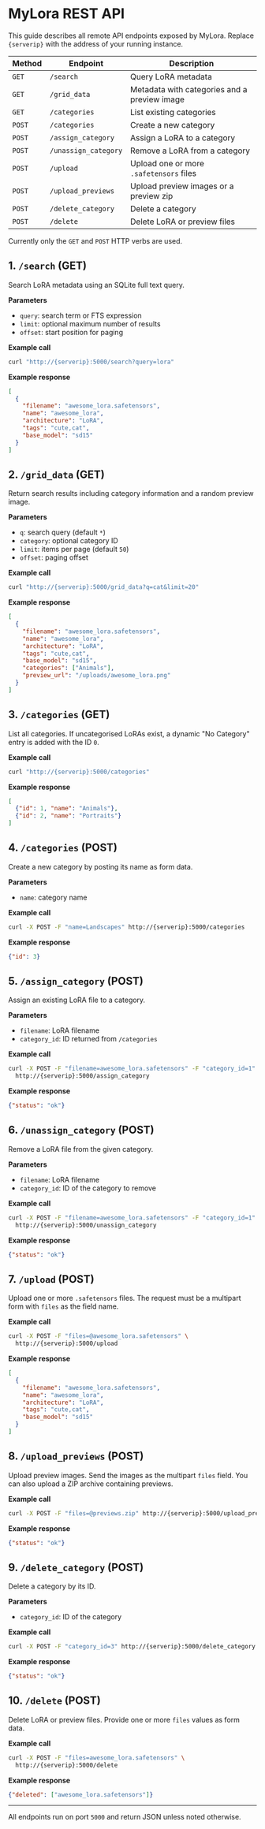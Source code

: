 # MyLora REST API

This guide describes all remote API endpoints exposed by MyLora. Replace
`{serverip}` with the address of your running instance.

| Method | Endpoint | Description |
| ------ | -------- | ----------- |
| `GET`  | `/search` | Query LoRA metadata |
| `GET`  | `/grid_data` | Metadata with categories and a preview image |
| `GET`  | `/categories` | List existing categories |
| `POST` | `/categories` | Create a new category |
| `POST` | `/assign_category` | Assign a LoRA to a category |
| `POST` | `/unassign_category` | Remove a LoRA from a category |
| `POST` | `/upload` | Upload one or more `.safetensors` files |
| `POST` | `/upload_previews` | Upload preview images or a preview zip |
| `POST` | `/delete_category` | Delete a category |
| `POST` | `/delete` | Delete LoRA or preview files |

Currently only the `GET` and `POST` HTTP verbs are used.

## 1. `/search` (GET)

Search LoRA metadata using an SQLite full text query.

**Parameters**

- `query`: search term or FTS expression
- `limit`: optional maximum number of results
- `offset`: start position for paging

**Example call**

```bash
curl "http://{serverip}:5000/search?query=lora"
```

**Example response**

```json
[
  {
    "filename": "awesome_lora.safetensors",
    "name": "awesome_lora",
    "architecture": "LoRA",
    "tags": "cute,cat",
    "base_model": "sd15"
  }
]
```

## 2. `/grid_data` (GET)

Return search results including category information and a random preview image.

**Parameters**

- `q`: search query (default `*`)
- `category`: optional category ID
- `limit`: items per page (default `50`)
- `offset`: paging offset

**Example call**

```bash
curl "http://{serverip}:5000/grid_data?q=cat&limit=20"
```

**Example response**

```json
[
  {
    "filename": "awesome_lora.safetensors",
    "name": "awesome_lora",
    "architecture": "LoRA",
    "tags": "cute,cat",
    "base_model": "sd15",
    "categories": ["Animals"],
    "preview_url": "/uploads/awesome_lora.png"
  }
]
```

## 3. `/categories` (GET)

List all categories. If uncategorised LoRAs exist, a dynamic "No Category" entry
is added with the ID `0`.

**Example call**

```bash
curl "http://{serverip}:5000/categories"
```

**Example response**

```json
[
  {"id": 1, "name": "Animals"},
  {"id": 2, "name": "Portraits"}
]
```

## 4. `/categories` (POST)

Create a new category by posting its name as form data.

**Parameters**

- `name`: category name

**Example call**

```bash
curl -X POST -F "name=Landscapes" http://{serverip}:5000/categories
```

**Example response**

```json
{"id": 3}
```

## 5. `/assign_category` (POST)

Assign an existing LoRA file to a category.

**Parameters**

- `filename`: LoRA filename
- `category_id`: ID returned from `/categories`

**Example call**

```bash
curl -X POST -F "filename=awesome_lora.safetensors" -F "category_id=1" \
  http://{serverip}:5000/assign_category
```

**Example response**

```json
{"status": "ok"}
```

## 6. `/unassign_category` (POST)

Remove a LoRA file from the given category.

**Parameters**

- `filename`: LoRA filename
- `category_id`: ID of the category to remove

**Example call**

```bash
curl -X POST -F "filename=awesome_lora.safetensors" -F "category_id=1" \
  http://{serverip}:5000/unassign_category
```

**Example response**

```json
{"status": "ok"}
```

## 7. `/upload` (POST)

Upload one or more `.safetensors` files. The request must be a multipart form
with `files` as the field name.

**Example call**

```bash
curl -X POST -F "files=@awesome_lora.safetensors" \
  http://{serverip}:5000/upload
```

**Example response**

```json
[
  {
    "filename": "awesome_lora.safetensors",
    "name": "awesome_lora",
    "architecture": "LoRA",
    "tags": "cute,cat",
    "base_model": "sd15"
  }
]
```

## 8. `/upload_previews` (POST)

Upload preview images. Send the images as the multipart `files` field. You can
also upload a ZIP archive containing previews.

**Example call**

```bash
curl -X POST -F "files=@previews.zip" http://{serverip}:5000/upload_previews
```

**Example response**

```json
{"status": "ok"}
```

## 9. `/delete_category` (POST)

Delete a category by its ID.

**Parameters**

- `category_id`: ID of the category

**Example call**

```bash
curl -X POST -F "category_id=3" http://{serverip}:5000/delete_category
```

**Example response**

```json
{"status": "ok"}
```

## 10. `/delete` (POST)

Delete LoRA or preview files. Provide one or more `files` values as form data.

**Example call**

```bash
curl -X POST -F "files=awesome_lora.safetensors" \
  http://{serverip}:5000/delete
```

**Example response**

```json
{"deleted": ["awesome_lora.safetensors"]}
```

---

All endpoints run on port `5000` and return JSON unless noted otherwise.
